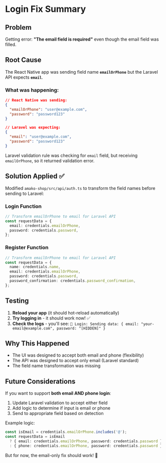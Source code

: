 # Login Fix Summary

## Problem
Getting error: **"The email field is required"** even though the email field was filled.

## Root Cause
The React Native app was sending field name **`emailOrPhone`** but the Laravel API expects **`email`**.

### What was happening:
```json
// React Native was sending:
{
  "emailOrPhone": "user@example.com",
  "password": "password123"
}

// Laravel was expecting:
{
  "email": "user@example.com",
  "password": "password123"
}
```

Laravel validation rule was checking for `email` field, but receiving `emailOrPhone`, so it returned validation error.

## Solution Applied ✅

Modified `amako-shop/src/api/auth.ts` to transform the field names before sending to Laravel:

### Login Function
```typescript
// Transform emailOrPhone to email for Laravel API
const requestData = {
  email: credentials.emailOrPhone,
  password: credentials.password,
};
```

### Register Function
```typescript
// Transform emailOrPhone to email for Laravel API
const requestData = {
  name: credentials.name,
  email: credentials.emailOrPhone,
  password: credentials.password,
  password_confirmation: credentials.password_confirmation,
};
```

## Testing
1. **Reload your app** (it should hot-reload automatically)
2. **Try logging in** - it should work now! ✅
3. **Check the logs** - you'll see: `🔐 Login: Sending data: { email: "your-email@example.com", password: "[HIDDEN]" }`

## Why This Happened
- The UI was designed to accept both email and phone (flexibility)
- The API was designed to accept only email (Laravel standard)
- The field name transformation was missing

## Future Considerations
If you want to support **both email AND phone login**:
1. Update Laravel validation to accept either field
2. Add logic to determine if input is email or phone
3. Send to appropriate field based on detection

Example logic:
```typescript
const isEmail = credentials.emailOrPhone.includes('@');
const requestData = isEmail 
  ? { email: credentials.emailOrPhone, password: credentials.password }
  : { phone: credentials.emailOrPhone, password: credentials.password };
```

But for now, the email-only fix should work! 🎉

